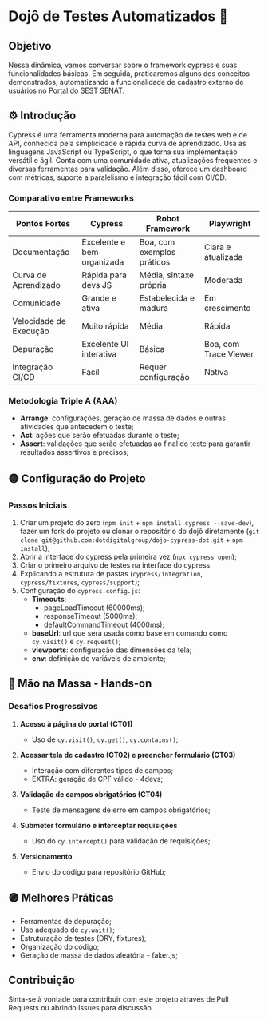 # Dojô de Testes Automatizados 🥷

## Objetivo
Nessa dinâmica, vamos conversar sobre o framework cypress e suas funcionalidades básicas. Em seguida, praticaremos alguns dos conceitos demonstrados, automatizando a funcionalidade de cadastro externo de usuários no [Portal do SEST SENAT](https://2-senat-portal-2022.qa.dotgroup.com.br/).

## ⚙️ Introdução
Cypress é uma ferramenta moderna para automação de testes web e de API, conhecida pela simplicidade e rápida curva de aprendizado. Usa as linguagens JavaScript ou TypeScript, o que torna sua implementação versátil e ágil. Conta com uma comunidade ativa, atualizações frequentes e diversas ferramentas para validação. Além disso, oferece um dashboard com métricas, suporte a paralelismo e integração fácil com CI/CD.

### Comparativo entre Frameworks

| Pontos Fortes | Cypress | Robot Framework | Playwright |
|---------------|---------|----------------|------------|
| Documentação | Excelente e bem organizada | Boa, com exemplos práticos | Clara e atualizada |
| Curva de Aprendizado | Rápida para devs JS | Média, sintaxe própria | Moderada |
| Comunidade | Grande e ativa | Estabelecida e madura | Em crescimento |
| Velocidade de Execução | Muito rápida | Média | Rápida |
| Depuração | Excelente UI interativa | Básica | Boa, com Trace Viewer |
| Integração CI/CD | Fácil | Requer configuração | Nativa |

### Metodologia Triple A (AAA)
- **Arrange**: configurações, geração de massa de dados e outras atividades que antecedem o teste;
- **Act**: ações que serão efetuadas durante o teste;
- **Assert**: validações que serão efetuadas ao final do teste para garantir resultados assertivos e precisos;

## 🟡 Configuração do Projeto

### Passos Iniciais
1. Criar um projeto do zero (`npm init` + `npm install cypress --save-dev`), fazer um fork do projeto ou clonar o repositório do dojô diretamente (`git clone git@github.com:dotdigitalgroup/dojo-cypress-dot.git` + `npm install`);
3. Abrir a interface do cypress pela primeira vez (`npx cypress open`);
4. Criar o primeiro arquivo de testes na interface do cypress.
5. Explicando a estrutura de pastas (`cypress/integration`, `cypress/fixtures`, `cypress/support`);
6. Configuração do `cypress.config.js`:
   - **Timeouts**:
     - pageLoadTimeout (60000ms);
     - responseTimeout (5000ms);
     - defaultCommandTimeout (4000ms);
   - **baseUrl**: url que será usada como base em comando como `cy.visit()` e `cy.request()`;
   - **viewports**: configuração das dimensões da tela;
   - **env**: definição de variáveis de ambiente;

## 🔵 Mão na Massa - Hands-on

### Desafios Progressivos

1. **Acesso à página do portal (CT01)**
   - Uso de `cy.visit()`, `cy.get()`, `cy.contains()`;

2. **Acessar tela de cadastro (CT02) e preencher formulário (CT03)**
   - Interação com diferentes tipos de campos;
   - EXTRA: geração de CPF válido - 4devs;

3. **Validação de campos obrigatórios (CT04)**
   - Teste de mensagens de erro em campos obrigatórios;

4. **Submeter formulário e interceptar requisições**
   - Uso do `cy.intercept()` para validação de requisições;

5. **Versionamento**
   - Envio do código para repositório GitHub;

## 🟣 Melhores Práticas

- Ferramentas de depuração;
- Uso adequado de `cy.wait()`;
- Estruturação de testes (DRY, fixtures);
- Organização do código;
- Geração de massa de dados aleatória - faker.js;

## Contribuição
Sinta-se à vontade para contribuir com este projeto através de Pull Requests ou abrindo Issues para discussão.